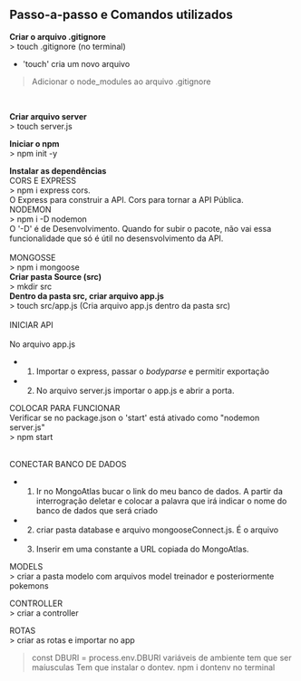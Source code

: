 ## Passo-a-passo e Comandos utilizados
**Criar o arquivo .gitignore**
<br> > touch .gitignore (no terminal) <br> 
- 'touch' cria um novo arquivo<br>

> Adicionar o node_modules ao arquivo .gitignore
<br>

**Criar arquivo server**
<br> > touch server.js <no terminal>
<br>

**Iniciar o npm**
<br> > npm init -y
<br>

**Instalar as dependências** <br>
CORS E EXPRESS
<br> > npm i express cors.<br>
O Express para construir a API. Cors para tornar a API Pública. <BR>
NODEMON
<br> > npm i -D nodemon <br>
O '-D' é de Desenvolvimento. Quando for subir o pacote, não vai essa funcionalidade que só é útil no desensvolvimento da API. <br>
<br> MONGOSSE
<br> > npm i mongoose
<br>
**Criar pasta Source (src)**
<br> > mkdir src
<br> **Dentro da pasta src, criar arquivo app.js**
<br> > touch src/app.js (Cria arquivo app.js dentro da pasta src)
<br>
<br> INICIAR API
<br>
<br> No arquivo app.js <br>
- 1. Importar o express, passar o *bodyparse* e permitir exportação
- 2. No arquivo server.js importar o app.js e abrir a porta. <br>

COLOCAR PARA FUNCIONAR <br>
Verificar se no package.json o 'start' está ativado como "nodemon server.js"
<br> > npm start

<br> CONECTAR BANCO DE DADOS <br>
- 1. Ir no MongoAtlas bucar o link do meu banco de dados. A partir da interrogração deletar e colocar a palavra que irá indicar o nome do banco de dados que será criado
- 2. criar pasta database e arquivo mongooseConnect.js. É o arquivo 
- 3. Inserir em uma constante a URL copiada do MongoAtlas.

MODELS
<br> > criar a pasta modelo com arquivos model treinador e posteriormente pokemons

CONTROLLER
<br> > criar a controller 

ROTAS
<br> > criar as rotas e importar no app

> const DBURI = process.env.DBURI
> variáveis de ambiente tem que ser maíusculas
> Tem que instalar o dontev. npm i dontenv no terminal
